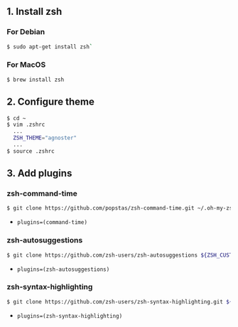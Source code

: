 ## 1. Install zsh
### For Debian
```sh
$ sudo apt-get install zsh`
```
### For MacOS
```sh
$ brew install zsh
```
## 2. Configure theme
```sh
$ cd ~
$ vim .zshrc
  ...
  ZSH_THEME="agnoster"
  ...
$ source .zshrc
```
## 3. Add plugins
### zsh-command-time
```sh
$ git clone https://github.com/popstas/zsh-command-time.git ~/.oh-my-zsh/custom/plugins/command-time
```
- `plugins=(command-time)`
### zsh-autosuggestions
```sh
$ git clone https://github.com/zsh-users/zsh-autosuggestions ${ZSH_CUSTOM:-~/.oh-my-zsh/custom}/plugins/zsh-autosuggestions
```
- `plugins=(zsh-autosuggestions)`
### zsh-syntax-highlighting
```sh
$ git clone https://github.com/zsh-users/zsh-syntax-highlighting.git ${ZSH_CUSTOM:-~/.oh-my-zsh/custom}/plugins/zsh-syntax-highlighting
```
- `plugins=(zsh-syntax-highlighting)`